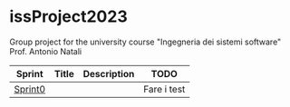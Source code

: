 # issProject2023
Group project for the university course "Ingegneria dei sistemi software" Prof. Antonio Natali

| Sprint              | Title | Description | TODO                                                   |
|---------------------|-------|-------------|--------------------------------------------------------|
| [Sprint0](Sprint0/) |       |             | Fare i test |

